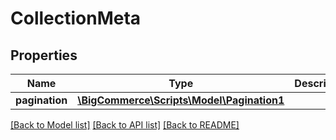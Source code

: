 # CollectionMeta

## Properties
Name | Type | Description | Notes
------------ | ------------- | ------------- | -------------
**pagination** | [**\BigCommerce\Scripts\Model\Pagination1**](Pagination1.md) |  | [optional] 

[[Back to Model list]](../../README.md#documentation-for-models) [[Back to API list]](../../README.md#documentation-for-api-endpoints) [[Back to README]](../../README.md)

